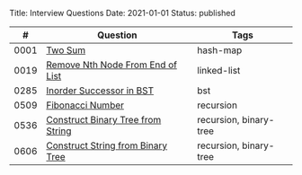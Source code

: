 Title: Interview Questions 
Date: 2021-01-01
Status: published


| # | Question | Tags |
|----|----|----|
| 0001 | [Two Sum](https://tofucode.com/posts/leetcode_0001_two-sum.html) | hash-map |
| 0019 | [Remove Nth Node From End of List](https://tofucode.com/posts/leetcode_0019_remove-nth-node-from-end-of-list.html) | linked-list |
| 0285 | [Inorder Successor in BST](https://tofucode.com/posts/leetcode_0285_inorder-successor-in-bst.html) | bst |
| 0509 | [Fibonacci Number](https://tofucode.com/posts/leetcode_0509_fibonacci-number.html) | recursion |
| 0536 | [Construct Binary Tree from String](https://tofucode.com/posts/leetcode_0536_construct-binary-tree-from-string.html) | recursion, binary-tree |
| 0606 | [Construct String from Binary Tree](https://tofucode.com/posts/leetcode_0606_construct-string-from-binary-tree.html) | recursion, binary-tree |
